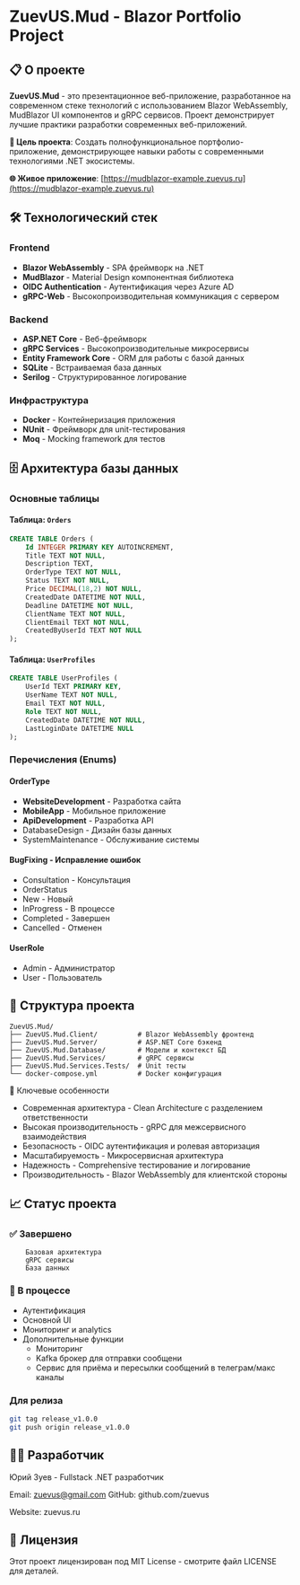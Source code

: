 # ZuevUS.Mud - Blazor Portfolio Project

## 📋 О проекте

**ZuevUS.Mud** - это презентационное веб-приложение, разработанное на современном стеке технологий с использованием Blazor WebAssembly, MudBlazor UI компонентов и gRPC сервисов. Проект демонстрирует лучшие практики разработки современных веб-приложений.

**🎯 Цель проекта**: Создать полнофункциональное портфолио-приложение, демонстрирующее навыки работы с современными технологиями .NET экосистемы.

**🌐 Живое приложение**: [https://mudblazor-example.zuevus.ru](https://mudblazor-example.zuevus.ru)

## 🛠 Технологический стек

### Frontend
- **Blazor WebAssembly** - SPA фреймворк на .NET
- **MudBlazor** - Material Design компонентная библиотека
- **OIDC Authentication** - Аутентификация через Azure AD
- **gRPC-Web** - Высокопроизводительная коммуникация с сервером

### Backend
- **ASP.NET Core** - Веб-фреймворк
- **gRPC Services** - Высокопроизводительные микросервисы
- **Entity Framework Core** - ORM для работы с базой данных
- **SQLite** - Встраиваемая база данных
- **Serilog** - Структурированное логирование

### Инфраструктура
- **Docker** - Контейнеризация приложения
- **NUnit** - Фреймворк для unit-тестирования
- **Moq** - Mocking framework для тестов

## 🗄️ Архитектура базы данных

### Основные таблицы

#### Таблица: `Orders`
```sql
CREATE TABLE Orders (
    Id INTEGER PRIMARY KEY AUTOINCREMENT,
    Title TEXT NOT NULL,
    Description TEXT,
    OrderType TEXT NOT NULL,
    Status TEXT NOT NULL,
    Price DECIMAL(18,2) NOT NULL,
    CreatedDate DATETIME NOT NULL,
    Deadline DATETIME NOT NULL,
    ClientName TEXT NOT NULL,
    ClientEmail TEXT NOT NULL,
    CreatedByUserId TEXT NOT NULL
);
```


#### Таблица: `UserProfiles`
```sql
CREATE TABLE UserProfiles (
    UserId TEXT PRIMARY KEY,
    UserName TEXT NOT NULL,
    Email TEXT NOT NULL,
    Role TEXT NOT NULL,
    CreatedDate DATETIME NOT NULL,
    LastLoginDate DATETIME NULL
);
```

### Перечисления (Enums)
#### OrderType
   - **WebsiteDevelopment** - Разработка сайта
   - **MobileApp** - Мобильное приложение
   - **ApiDevelopment** - Разработка API
   - DatabaseDesign - Дизайн базы данных
   - SystemMaintenance - Обслуживание системы

#### BugFixing - Исправление ошибок
   - Consultation - Консультация
   - OrderStatus
   - New - Новый
   - InProgress - В процессе
   - Completed - Завершен
   - Cancelled - Отменен

#### UserRole
   - Admin - Администратор
   - User - Пользователь
    
## 📁 Структура проекта

```text
ZuevUS.Mud/
├── ZuevUS.Mud.Client/          # Blazor WebAssembly фронтенд
├── ZuevUS.Mud.Server/          # ASP.NET Core бэкенд
├── ZuevUS.Mud.Database/        # Модели и контекст БД
├── ZuevUS.Mud.Services/        # gRPC сервисы
├── ZuevUS.Mud.Services.Tests/  # Unit тесты
└── docker-compose.yml          # Docker конфигурация
```

🌟 Ключевые особенности
 - Современная архитектура - Clean Architecture с разделением ответственности
 - Высокая производительность - gRPC для межсервисного взаимодействия
 - Безопасность - OIDC аутентификация и ролевая авторизация
 - Масштабируемость - Микросервисная архитектура
 - Надежность - Comprehensive тестирование и логирование
 - Производительность - Blazor WebAssembly для клиентской стороны

## 📈 Статус проекта
###    ✅ Завершено
        Базовая архитектура
        gRPC сервисы
        База данных

### 🔄 В процессе
   - Аутентификация
   - Основной UI
   - Мониторинг и analytics
   - Дополнительные функции
        - Мониторинг
        - Kafka брокер для отправки сообщени
        - Сервис для приёма и пересылки сообщений в телеграм/макс каналы
       
### Для релиза
```bash
git tag release_v1.0.0
git push origin release_v1.0.0
```
## 👨‍💻 Разработчик
Юрий Зуев - Fullstack .NET разработчик

Email: zuevus@gmail.com
GitHub: github.com/zuevus

Website: zuevus.ru

## 📄 Лицензия
Этот проект лицензирован под MIT License - смотрите файл LICENSE для деталей.